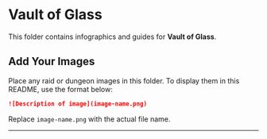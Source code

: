 # Vault of Glass

This folder contains infographics and guides for **Vault of Glass**.

## Add Your Images
Place any raid or dungeon images in this folder. To display them in this README, use the format below:

```markdown
![Description of image](image-name.png)
```
Replace `image-name.png` with the actual file name.

---
